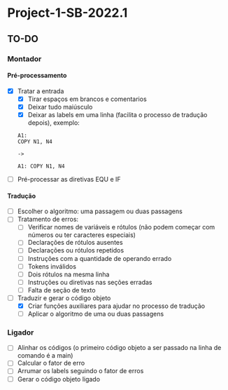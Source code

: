 # Project-1-SB-2022.1

## TO-DO
### Montador
#### Pré-processamento
- [x] Tratar a entrada
  - [x] Tirar espaços em brancos e comentarios
  - [x] Deixar tudo maiúsculo 
  - [x] Deixar as labels em uma linha (facilita o processo de tradução depois), exemplo:
  ```
  A1:
  COPY N1, N4

  ->

  A1: COPY N1, N4
  ```
- [ ] Pré-processar as diretivas EQU e IF
#### Tradução 
- [ ] Escolher o algoritmo: uma passagem ou duas passagens
- [ ] Tratamento de erros:
  - [ ] Verificar nomes de variáveis e rótulos (não podem começar com números ou ter caracteres especiais)
  - [ ] Declarações de rótulos ausentes
  - [ ] Declarações ou rótulos repetidos
  - [ ] Instruções com a quantidade de operando errado
  - [ ] Tokens inválidos
  - [ ] Dois rótulos na mesma linha
  - [ ] Instruções ou diretivas nas seções erradas
  - [ ] Falta de seção de texto
- [ ] Traduzir e gerar o código objeto
  - [x] Criar funções auxiliares para ajudar no processo de tradução
  - [ ] Aplicar o algoritmo de uma ou duas passagens
### Ligador

- [ ] Alinhar os códigos (o primeiro código objeto a ser passado na linha de comando é a main)
- [ ] Calcular o fator de erro 
- [ ] Arrumar os labels seguindo o fator de erros
- [ ] Gerar o código objeto ligado
